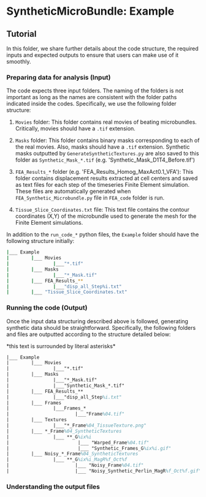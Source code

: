 # SyntheticMicroBundle: Example
## Tutorial
In this folder, we share further details about the code structure, the required inputs and expected outputs to ensure that users can make use of it smoothly.
### Preparing data for analysis (Input)
The code expects three input folders. The naming of the folders is not important as long as the names are consistent with the folder paths indicated inside the codes. Specifically, we use the following folder structure:

1. `Movies` folder: This folder contains real movies of beating microbundles. Critically, movies should have a `.tif` extension.

2. `Masks` folder: This folder contains binary masks corresponding to each of the real movies. Also, masks should have a `.tif` extension. Synthetic masks outputted by `GenerateSyntheticTextures.py` are also saved to this folder as `Synthetic_Mask_*.tif` (e.g. 'Synthetic_Mask_D1T4_Before.tif')

3. `FEA_Results_*` folder (e.g. 'FEA_Results_Homog_MaxAct0.1_VFA'): This folder contains displacement results extracted at cell centers and saved as text files for each step of the timeseries Finite Element simulation. These files are automatically generated when `FEA_Synthetic_Microbundle.py` file in `FEA_code` folder is run.

4. `Tissue_Slice_Coordinates.txt` file: This text file contains the contour coordinates (X,Y) of the microbundle used to generate the mesh for the Finite Element simulations.

In addition to the `run_code_*` python files, the `Example` folder should have the following structure initially:

```bash
|___ Example
|        |___ Movies
|                |___"*.tif"
|        |___ Masks
|                |___"*_Mask.tif"
|        |___ FEA_Results_**
|                |___"disp_all_Step%i.txt"
|        |___ "Tissue_Slice_Coordinates.txt"
```

### Running the code (Output)
Once the input data structuring described above is followed, generating synthetic data should be straightforward. Specifically, the following folders and files are outputted according to the structure detailed below:

\*this text is surrounded by literal asterisks\*
```tex
|___ Example
|        |___ Movies
|                |___"*.tif"
|        |___ Masks
|                |___"*_Mask.tif"
|                |___"Synthetic_Mask_*.tif"
|        |___ FEA_Results_**
|                |___"disp_all_Step%i.txt"
|        |___ Frames
|                |___Frames_*   
|                        |___"Frame%04.tif"
|        |___ Textures
|                |___"*_Frame%04_TissueTexture.png"
|        |___ *_Frame%04_SyntheticTextures
|                |___ **_G%ix%i
|                         |___ "Warped_Frame%04.tif"
|                         |___ "Synthetic_Frames_G%ix%i.gif"
|        |___ Noisy_*_Frame%04_SyntheticTextures
|                |___ **_G%ix%i_MagR%f_Oct%f
|                        |___ "Noisy_Frame%04.tif"
|                        |___ "Noisy_Synthetic_Perlin_MagR%f_Oct%f.gif"
```

### Understanding the output files